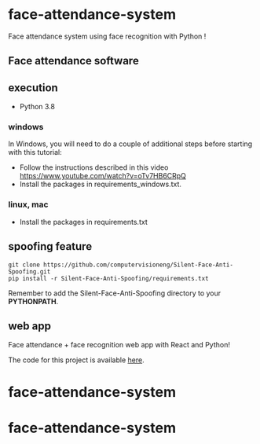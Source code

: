 # face-attendance-system

Face attendance system using face recognition with Python !

## Face attendance software






## execution

- Python 3.8

### windows

In Windows, you will need to do a couple of additional steps before starting with this tutorial:
- Follow the instructions described in this video https://www.youtube.com/watch?v=oTv7HB6CRpQ
- Install the packages in requirements_windows.txt.

### linux, mac

- Install the packages in requirements.txt

## spoofing feature

    git clone https://github.com/computervisioneng/Silent-Face-Anti-Spoofing.git
    pip install -r Silent-Face-Anti-Spoofing/requirements.txt

Remember to add the Silent-Face-Anti-Spoofing directory to your **PYTHONPATH**.

## web app

Face attendance + face recognition web app with React and Python!


The code for this project is available [here](https://github.com/computervisiondeveloper/face-attendance-web-app-react-python).

# face-attendance-system
# face-attendance-system
